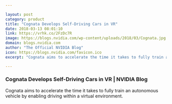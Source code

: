 ```yaml
---

layout: post
category: product
title: "Cognata Develops Self-Driving Cars in VR"
date: 2018-03-13 08:01:10
link: https://vrhk.co/2FzDc7R
image: https://blogs.nvidia.com/wp-content/uploads/2018/03/Cognata.jpg
domain: blogs.nvidia.com
author: "The Official NVIDIA Blog"
icon: https://blogs.nvidia.com/favicon.ico
excerpt: "Cognata aims to accelerate the time it takes to fully train an autonomous vehicle by enabling driving within a virtual environment."

---
```


### Cognata Develops Self-Driving Cars in VR | NVIDIA Blog

Cognata aims to accelerate the time it takes to fully train an autonomous vehicle by enabling driving within a virtual environment.